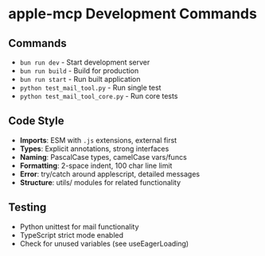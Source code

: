 # apple-mcp Development Commands

## Commands
- `bun run dev` - Start development server
- `bun run build` - Build for production
- `bun run start` - Run built application
- `python test_mail_tool.py` - Run single test
- `python test_mail_tool_core.py` - Run core tests

## Code Style
- **Imports**: ESM with `.js` extensions, external first
- **Types**: Explicit annotations, strong interfaces
- **Naming**: PascalCase types, camelCase vars/funcs
- **Formatting**: 2-space indent, 100 char line limit
- **Error**: try/catch around applescript, detailed messages
- **Structure**: utils/ modules for related functionality

## Testing
- Python unittest for mail functionality
- TypeScript strict mode enabled
- Check for unused variables (see useEagerLoading)